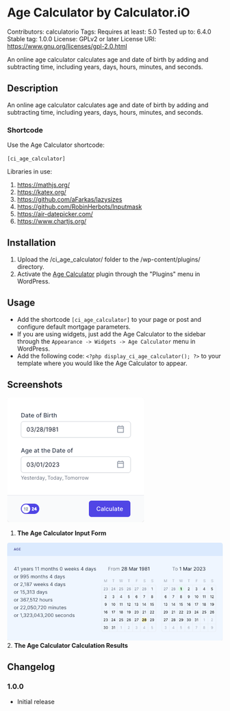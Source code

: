 # Age Calculator by Calculator.iO
Contributors: calculatorio
Tags: 
Requires at least: 5.0
Tested up to: 6.4.0
Stable tag: 1.0.0
License: GPLv2 or later
License URI: https://www.gnu.org/licenses/gpl-2.0.html

An online age calculator calculates age and date of birth by adding and subtracting time, including years, days, hours, minutes, and seconds.

## Description

An online age calculator calculates age and date of birth by adding and subtracting time, including years, days, hours, minutes, and seconds.

### Shortcode

Use the Age Calculator shortcode:

`[ci_age_calculator]`

Libraries in use:
1. https://mathjs.org/
2. https://katex.org/
3. https://github.com/aFarkas/lazysizes
4. https://github.com/RobinHerbots/Inputmask
5. https://air-datepicker.com/
6. https://www.chartjs.org/

## Installation

1. Upload the /ci_age_calculator/ folder to the /wp-content/plugins/ directory.
2. Activate the [Age Calculator](https://www.calculator.io/age-calculator/ "Age Calculator Homepage") plugin through the "Plugins" menu in WordPress.

## Usage
* Add the shortcode `[ci_age_calculator]` to your page or post and configure default mortgage parameters.
* If you are using widgets, just add the Age Calculator to the sidebar through the `Appearance -> Widgets -> Age Calculator` menu in WordPress.
* Add the following code: `<?php display_ci_age_calculator(); ?>` to your template where you would like the Age Calculator to appear.

## Screenshots
![Age Calculator Input Form](/assets/images/screenshot-1.png "Age Calculator Input Form")
1. **The Age Calculator Input Form**

![Age Calculator Calculation Results](/assets/images/screenshot-2.png "Age Calculator Calculation Results")
2. **The Age Calculator Calculation Results**

## Changelog

### 1.0.0
* Initial release

